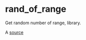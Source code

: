 # rand_of_range
Get random number of range, library.

A [source](https://www.bestprog.net/ru/2020/08/13/%D1%81-generating-random-numbers-functions-rand-srand-time-examples-ru/#q04)
